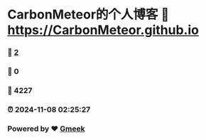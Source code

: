 # CarbonMeteor的个人博客 :link: https://CarbonMeteor.github.io 
### :page_facing_up: [2](https://CarbonMeteor.github.io/tag.html) 
### :speech_balloon: 0 
### :hibiscus: 4227 
### :alarm_clock: 2024-11-08 02:25:27 
### Powered by :heart: [Gmeek](https://github.com/Meekdai/Gmeek)

